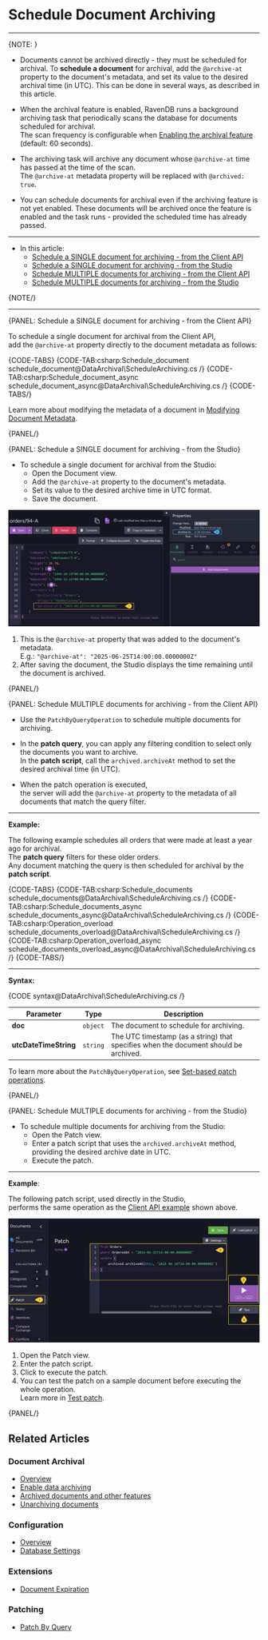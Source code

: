 ﻿# Schedule Document Archiving
---

{NOTE: }

* Documents cannot be archived directly - they must be scheduled for archival.
  To **schedule a document** for archival, add the `@archive-at` property to the document's metadata, and set its value to the desired archival time (in UTC).
  This can be done in several ways, as described in this article.

* When the archival feature is enabled, RavenDB runs a background archiving task that periodically scans the database for documents scheduled for archival.  
  The scan frequency is configurable when [Enabling the archival feature](../data-archival/enable-data-archiving) (default: 60 seconds).

* The archiving task will archive any document whose `@archive-at` time has passed at the time of the scan.  
  The `@archive-at` metadata property will be replaced with `@archived: true`.

* You can schedule documents for archival even if the archiving feature is not yet enabled.
  These documents will be archived once the feature is enabled and the task runs - provided the scheduled time has already passed.

---

* In this article:  
  * [Schedule a SINGLE document for archiving - from the Client API](../data-archival/schedule-document-archiving#schedule-a-single-document-for-archiving---from-the-client-api)
  * [Schedule a SINGLE document for archiving - from the Studio](../data-archival/schedule-document-archiving#schedule-a-single-document-for-archiving---from-the-studio)
  * [Schedule MULTIPLE documents for archiving - from the Client API](../data-archival/schedule-document-archiving#schedule-multiple-documents-for-archiving---from-the-client-api)
  * [Schedule MULTIPLE documents for archiving - from the Studio](../data-archival/schedule-document-archiving#schedule-multiple-documents-for-archiving---from-the-studio)

{NOTE/}

---

{PANEL: Schedule a SINGLE document for archiving - from the Client API}

To schedule a single document for archival from the Client API,  
add the `@archive-at` property directly to the document metadata as follows:

{CODE-TABS}
{CODE-TAB:csharp:Schedule_document schedule_document@DataArchival\ScheduleArchiving.cs /}
{CODE-TAB:csharp:Schedule_document_async schedule_document_async@DataArchival\ScheduleArchiving.cs /}
{CODE-TABS/}

Learn more about modifying the metadata of a document in [Modifying Document Metadata](../client-api/session/how-to/get-and-modify-entity-metadata).

{PANEL/}

{PANEL: Schedule a SINGLE document for archiving - from the Studio}

* To schedule a single document for archival from the Studio:  
  * Open the Document view. 
  * Add the `@archive-at` property to the document's metadata.
  * Set its value to the desired archive time in UTC format.
  * Save the document.

![Schedule a document for archiving](images/schedule-document-for-archiving.png "Schedule a document for archiving")

1. This is the `@archive-at` property that was added to the document's metadata.  
   E.g.: `"@archive-at": "2025-06-25T14:00:00.0000000Z"`
2. After saving the document, the Studio displays the time remaining until the document is archived.

{PANEL/}

{PANEL: Schedule MULTIPLE documents for archiving - from the Client API}

* Use the `PatchByQueryOperation` to schedule multiple documents for archiving.  

* In the **patch query**, you can apply any filtering condition to select only the documents you want to archive.  
  In the **patch script**, call the `archived.archiveAt` method to set the desired archival time (in UTC).

* When the patch operation is executed,  
  the server will add the `@archive-at` property to the metadata of all documents that match the query filter.

---

**Example:**  

The following example schedules all orders that were made at least a year ago for archival.  
The **patch query** filters for these older orders.  
Any document matching the query is then scheduled for archival by the **patch script**.

{CODE-TABS}
{CODE-TAB:csharp:Schedule_documents schedule_documents@DataArchival\ScheduleArchiving.cs /}
{CODE-TAB:csharp:Schedule_documents_async schedule_documents_async@DataArchival\ScheduleArchiving.cs /}
{CODE-TAB:csharp:Operation_overload schedule_documents_overload@DataArchival\ScheduleArchiving.cs /}
{CODE-TAB:csharp:Operation_overload_async schedule_documents_overload_async@DataArchival\ScheduleArchiving.cs /}
{CODE-TABS/}

---

**Syntax:**

{CODE syntax@DataArchival\ScheduleArchiving.cs /}

| Parameter             | Type        | Description                                                                          |
|-----------------------|-------------|--------------------------------------------------------------------------------------|
| **doc**               | `object`    | The document to schedule for archiving.                                              |
| **utcDateTimeString** | `string`    | The UTC timestamp (as a string) that specifies when the document should be archived. |

To learn more about the `PatchByQueryOperation`, see [Set-based patch operations](../client-api/operations/patching/set-based).

{PANEL/}

{PANEL: Schedule MULTIPLE documents for archiving - from the Studio}

* To schedule multiple documents for archiving from the Studio:  
  * Open the Patch view. 
  * Enter a patch script that uses the `archived.archiveAt` method, providing the desired archive date in UTC.
  * Execute the patch.

---

**Example**:

The following patch script, used directly in the Studio,  
performs the same operation as the [Client API example](../data-archival/schedule-document-archiving#schedule-multiple-documents-for-archiving---from-the-client-api) shown above.

![Schedule multiple documents for archiving](images/schedule-multiple-documents-for-archiving.png "Schedule multiple documents for archiving")

1. Open the Patch view.
2. Enter the patch script.
3. Click to execute the patch.
4. You can test the patch on a sample document before executing the whole operation.  
   Learn more in [Test patch](../studio/database/documents/patch-view#test-patch).

{PANEL/}

## Related Articles

### Document Archival
- [Overview](../data-archival/overview)
- [Enable data archiving](../data-archival/enable-document-archiving)
- [Archived documents and other features](../data-archival/archived-documents-and-other-features)
- [Unarchiving documents](../data-archival/unarchiving-documents)

### Configuration
- [Overview](../server/configuration/configuration-options#settings.json)  
- [Database Settings](../studio/database/settings/database-settings#view-database-settings)  

### Extensions
- [Document Expiration](../server/extensions/expiration)  

### Patching
- [Patch By Query](../client-api/rest-api/queries/patch-by-query)  
